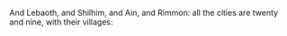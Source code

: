 And Lebaoth, and Shilhim, and Ain, and Rimmon: all the cities are twenty and nine, with their villages:

